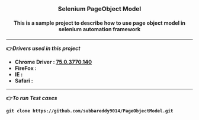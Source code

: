 <h3 align="center">Selenium PageObject Model</h3>
<h4 align="center">This is a sample project to describe how to use page object model in selenium automation framework<h4/>

________________________________________________________________________________________________________________________
👉*Drivers used in this project*
* Chrome Driver : [75.0.3770.140](http://chromedriver.chromium.org/)
* FireFox       : 
* IE            :
* Safari        :
________________________________________________________________________________________________________________________

👉*To run Test cases*
```
git clone https://github.com/subbareddy9014/PageObjectModel.git
```
